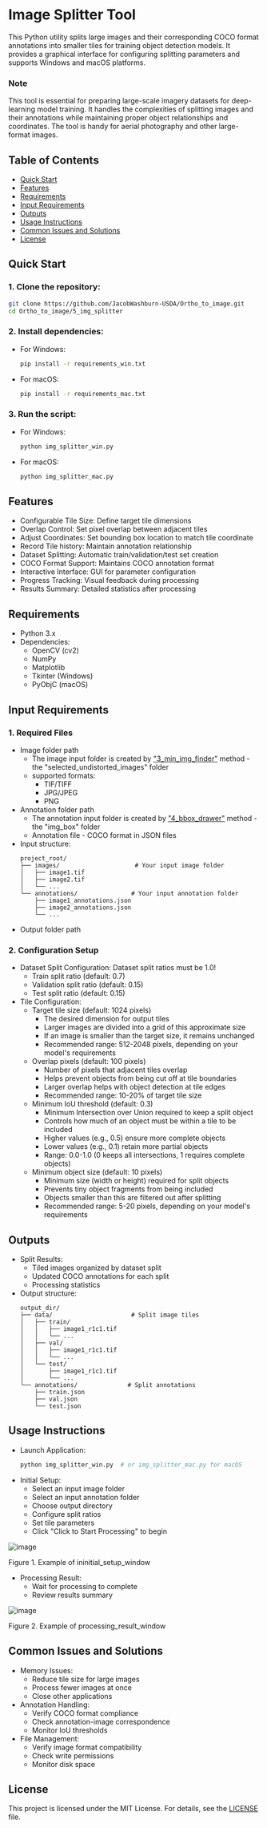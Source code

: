 # **Image Splitter Tool**

This Python utility splits large images and their corresponding COCO format annotations into smaller tiles for training object detection models. It provides a graphical interface for configuring splitting parameters and supports Windows and macOS platforms.

### **Note**

This tool is essential for preparing large-scale imagery datasets for deep-learning model training. It handles the complexities of splitting images and their annotations while maintaining proper object relationships and coordinates. The tool is handy for aerial photography and other large-format images.

## Table of Contents
- [Quick Start](#quick-start)
- [Features](#features)
- [Requirements](#requirements)
- [Input Requirements](#input-requirements)
- [Outputs](#outputs)
- [Usage Instructions](#usage-instructions)
- [Common Issues and Solutions](#common-issues-and-solutions)
- [License](#license)

## Quick Start

### 1. Clone the repository:
```bash
git clone https://github.com/JacobWashburn-USDA/Ortho_to_image.git
cd Ortho_to_image/5_img_splitter
```

### 2. Install dependencies:

- For Windows:
  ```bash
  pip install -r requirements_win.txt
  ```

- For macOS:
  ```bash
  pip install -r requirements_mac.txt
  ```

### 3. Run the script:

- For Windows:
  ```bash
  python img_splitter_win.py
  ```

- For macOS:
  ```bash
  python img_splitter_mac.py
  ```

## **Features**

- Configurable Tile Size: Define target tile dimensions
- Overlap Control: Set pixel overlap between adjacent tiles
- Adjust Coordinates: Set bounding box location to match tile coordinate
- Record Tile history: Maintain annotation relationship
- Dataset Splitting: Automatic train/validation/test set creation
- COCO Format Support: Maintains COCO annotation format
- Interactive Interface: GUI for parameter configuration
- Progress Tracking: Visual feedback during processing
- Results Summary: Detailed statistics after processing

## **Requirements**

- Python 3.x
- Dependencies:
  - OpenCV (cv2)
  - NumPy
  - Matplotlib
  - Tkinter (Windows)
  - PyObjC (macOS)

## **Input Requirements**

### 1. Required Files
- Image folder path
  - The image input folder is created by ["3_min_img_finder"](https://github.com/JacobWashburn-USDA/MatchPlant/tree/main/3_min_img_finder) method - the "selected_undistorted_images" folder
  - supported formats:
    - TIF/TIFF
    - JPG/JPEG
    - PNG
- Annotation folder path
  - The annotation input folder is created by ["4_bbox_drawer"](https://github.com/JacobWashburn-USDA/MatchPlant/tree/main/4_bbox_drawer) method - the "img_box" folder
  - Annotation file - COCO format in JSON files
- Input structure:
  ```
  project_root/
  ├── images/                     # Your input image folder
  │   ├── image1.tif
  │   ├── image2.tif
  │   └── ...
  └── annotations/               # Your input annotation folder
      ├── image1_annotations.json
      ├── image2_annotations.json
      └── ...
  ```
- Output folder path
  
### 2. Configuration Setup
- Dataset Split Configuration: Dataset split ratios must be 1.0!
   - Train split ratio (default: 0.7)
   - Validation split ratio (default: 0.15)
   - Test split ratio (default: 0.15)
- Tile Configuration:
   - Target tile size (default: 1024 pixels)
      - The desired dimension for output tiles
      - Larger images are divided into a grid of this approximate size
      - If an image is smaller than the target size, it remains unchanged
      - Recommended range: 512-2048 pixels, depending on your model's requirements
   - Overlap pixels (default: 100 pixels)
      - Number of pixels that adjacent tiles overlap
      - Helps prevent objects from being cut off at tile boundaries
      - Larger overlap helps with object detection at tile edges
      - Recommended range: 10-20% of target tile size
   - Minimum IoU threshold (default: 0.3)
      - Minimum Intersection over Union required to keep a split object
      - Controls how much of an object must be within a tile to be included
      - Higher values (e.g., 0.5) ensure more complete objects
      - Lower values (e.g., 0.1) retain more partial objects
      - Range: 0.0-1.0 (0 keeps all intersections, 1 requires complete objects)
   - Minimum object size (default: 10 pixels)
      - Minimum size (width or height) required for split objects
      - Prevents tiny object fragments from being included
      - Objects smaller than this are filtered out after splitting
      - Recommended range: 5-20 pixels, depending on your model's requirements

## **Outputs**

- Split Results:
   - Tiled images organized by dataset split
   - Updated COCO annotations for each split
   - Processing statistics
- Output structure:
  ```
  output_dir/
  ├── data/                      # Split image tiles
  │   ├── train/
  │   │   ├── image1_r1c1.tif
  │   │   └── ...
  │   ├── val/
  │   │   ├── image1_r1c1.tif
  │   │   └── ...
  │   └── test/
  │       ├── image1_r1c1.tif
  │       └── ...
  └── annotations/              # Split annotations
      ├── train.json
      ├── val.json
      └── test.json
  ```

## **Usage Instructions**

- Launch Application:
  ```python
  python img_splitter_win.py  # or img_splitter_mac.py for macOS
  ```
- Initial Setup:
   - Select an input image folder
   - Select an input annotation folder
   - Choose output directory
   - Configure split ratios
   - Set tile parameters
   - Click "Click to Start Processing" to begin
     
![image](https://github.com/JacobWashburn-USDA/MatchPlant/blob/main/5_img_splitter/images/img1.png?raw=true)

Figure 1. Example of ininitial_setup_window
- Processing Result:
   - Wait for processing to complete
   - Review results summary
  
![image](https://github.com/JacobWashburn-USDA/MatchPlant/blob/main/5_img_splitter/images/img2.png?raw=true)

Figure 2. Example of processing_result_window

## **Common Issues and Solutions**

- Memory Issues:
   - Reduce tile size for large images
   - Process fewer images at once
   - Close other applications
- Annotation Handling:
   - Verify COCO format compliance
   - Check annotation-image correspondence
   - Monitor IoU thresholds
- File Management:
   - Verify image format compatibility
   - Check write permissions
   - Monitor disk space

## **License**

This project is licensed under the MIT License. For details, see the [LICENSE](https://github.com/JacobWashburn-USDA/MatchPlant/blob/main/LICENSE) file.
